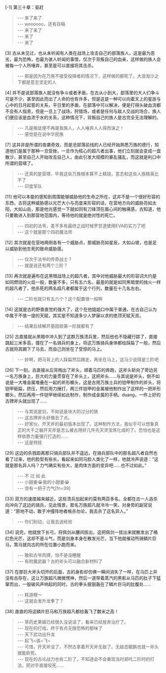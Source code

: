
[-1] 第三十章：驱赶
>--- 来了来了<br>
>--- woooooo，还有存稿<br>
>--- 来了来了<br>
>--- 来了<br>
>--- 来了<br>

[3] 古从未见过，也从未听闻有人类在战场上攻击自己的部落族人，这是最为恶劣，最为恐怖，也最为骇人听闻的事情，仅次于背叛自己的血亲，这样做的族人会被每一个人所唾弃，甚至是可以直接将其击杀。
>--- 那是因为在万族不接受投降者的情况下，这样做的都死了。大浪淘沙之下都是意志坚定的人<br>

[4] 并不是说部落族人就没有争斗或者矛盾，在古从小到大，部落里的大人们争斗可是不少，甚至因此而出了人命的也有许多，但是这是一种可以向着天上的星辰与心中的日月起誓的关系，平日里的矛盾，在部落中可以解决，便是打得头破血流都不会有人指责，但是一旦上了战场，狩猎场，或者是任何与敌人交战的场合，族人们便应该是血浓于水的关系，这种情况下，背叛自己的族人是古完全无法理解的。
>--- 凡是叛徒便不再是我族人，人人唾弃人人得而诛之！<br>
>--- 感觉是在说中华民族<br>

[7] 这并非是所谓的夜袭奇效，而是沧部落前线的人已经开始熟悉万族的德行，知道他们是属于那种一旦受挫，一旦作为核心的超凡者出事，他们立刻就会变成一盘散沙，甚至自己人开始攻击自己人，由此引发大规模的暴乱骚乱，而这就是利口中所谓的营啸了。
>--- 还真的是营啸，毕竟这些万族根本算不上精锐，意志和这些人族精英比不了<br>
>--- 印度军队<br>

[11] 他可以本能的感知到周围能够威胁他的生命之所在，这并不是一个很好形容的东西，古将这种威胁感以光芒大小与亮度来形容的话，在营地方向的威胁亮如太阳，大如山岳，那是他光感觉一下就如同有刀锋顶在眉心间的触痛感，古知道，他只要敢进入到那营地范围内，等待他的就是绝对性的死亡。
>--- 四初的法爷，差不多有最终之战时候罗甘道使用EVA的实力了吧<br>
>--- 这个就是那个四初魔法师<br>

[12] 其次就是在营地两侧各有一个威胁点，那威胁亮如星辰，大如山坡，也是足以威胁到他生死的致命威胁感。
>--- 仅次于法爷的传奇战士？<br>
>--- 就是说还有两个三阶？<br>

[13] 再次就是遍布在这黑暗战场上的超凡者，其中对他威胁最大的形容词大约是如同燃烧的火焰一般，数量不多，只有五六名，最差的就是如同黑暗里的烛火一样的超凡者了，他杀死的两名超凡者都属于这个行列，数量在十几名左右。
>--- 二阶也就只有五六个？这个配置很一般啊<br>

[14] 这就是古的野兽直觉的强大了，这个在他姐姐口中属于普通，在古自己认为中属于不值一提的天赋，其实是不知道多少人梦寐以求的绝顶天赋天资。
>--- 结果后续解开基因锁第一阶就都有了<br>

[25] 古直接就从黑暗中冲入到了这群万族溃兵里，然后他也不隐藏行踪了，直接跳起三米多高，撞在了一名骑兵的身上，将这万族骑兵身体都给踩扁了一般，然后古就将其踢下了马去，而自己则坐在了受惊的马上。
>--- 妙啊，把马背上的人踩扁然后踢走，再坐在马上，这马少说得是三阶吧<br>

[26] 下一刻，古直接从后背掏出了斧头，顺着马匹的奔跑，这斧头斩向了旁边另一名万族身上，巨大的力量贯穿在了斧头上，这把斧头……与其说是斧头，倒不如说是一大堆金属堆叠在一起的斧形榔头，这是古用万族士兵的铠甲制作的斧头，将铠甲砸扁，挤压，然后用力捶打，两三件铠甲的金属被他制作出了这样的一把斧形榔头，然后再用一件铠甲继续如此制作，制作成金属的手柄，duang，一件上好的古牌斧头就出现了……
>--- 与其说是剑，不如说是块大的过分的铁<br>
>--- 这古牌斧头好像丑了点。<br>
>--- 好家伙，开天斧的最初版本出现了。这种制作方法，我似乎可以想象真正的大千之器开天斧是怎么被古用好几件先天灵宝炼化成的了。恐怕也是这样依靠力量强行打造的……<br>
>--- 这是特技<br>

[29] 这边的杀戮距离那只骑兵部队并不遥远，在骑兵部队中的那名超凡者自然也看了过来，他的脸型有些长，看起来如同马脸人类化了一样，他就冷声说道：“这就是那名异人吗？力气确实有些大，是肉体方面的变异吧……也不过如此。”
>--- 不 过 如 此<br>
>--- 小甜姜😭我的小甜姜😭<br>
>--- 空有一把子力气[fn=39]<br>

[33] 双方的速度越来越近，这些溃兵加起来约莫有两百多名，全都在古一人追杀向冲向了这边的骑兵，见此情景，那名万族超凡就冷冷一笑，对身旁的副官说道：“原地不动，敢于冲撞阵地者格杀勿论，我去杀了这名异人。”
>--- 你们别动，让我去送经验<br>

[34] 说完，他就放下长弓，将佩剑从腰间拔出，这把佩剑一拔出来就散发出了橘红色光芒，这却不是斗气，而是剑身本身在散发光芒，当下他就催动所骑鳞片巨马，策马就向古的所在位置小跑而来。
>--- 敢和古爷肉搏，怕不是没睡醒<br>
>--- 有附魔武器？古的斧头可以融合新材料了<br>

[37] 在那巨大斧头切开的后面，古的身影却仿佛一瞬间消失了一样，在马匹上并没有古存在，这让万族超凡微微愣神，然后一道带着蒸汽的黑影从马匹的肚子下猛窜而出，一股破风声响起的同时，古的拳头狠狠轰在了鳞片巨马的肚腹处……
>--- 耗游根～<br>
>--- 这就会发升龙拳了？<br>

[38] 直直的将这鳞片巨马和万族超凡都给轰飞了数米之高！
>--- 草药史莱姆已经很久没说话了，看来已经放弃治疗了。<br>
>--- 现在的打戏，终于有点无限恐怖的那味了<br>
>--- 天下武功出升龙<br>
>--- 起飞~诶~飞~<br>
>--- 可惜，开天斧没了，不然古拿着开天斧无敌了。无敌态鲲鹏也就一斧头就能砍死。<br>
>--- 现在的古论战力也有二阶了，不知道会不会重现当时郑吒二阶时的打法，把对手直接咬死……<br>
